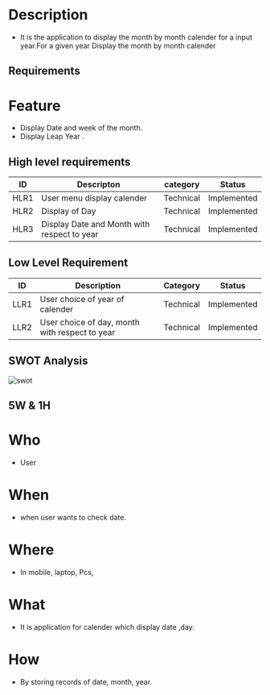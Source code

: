 # Description
 * It is the application to display the month by month calender for a input year.For a given year Display the month by month calender 
## Requirements

# Feature
* Display Date and week of the month.
* Display Leap Year . 

##  High level requirements
| ID | Descripton | category | Status |
|----|---|---|---|
| HLR1 |User menu display calender| Technical|Implemented|
|HLR2|Display of Day|Technical|Implemented|
|HLR3|Display Date and Month with respect to year|Technical|Implemented|

## Low Level Requirement
| ID |Description| Category | Status|
|---|---|---|---|
|LLR1|User choice of year of calender|Technical|Implemented|
|LLR2|User choice of day, month with respect to year|Technical|Implemented|


## SWOT Analysis
![swot](https://user-images.githubusercontent.com/89115879/154072372-7a2b26dc-b301-4eeb-af46-490e6990511f.PNG)

## 5W & 1H
# Who
* User

# When
* when user wants to check date.

# Where
* In mobile, laptop, Pcs,

# What
* It is application for calender which display date ,day.

# How
* By storing records of date, month, year.


